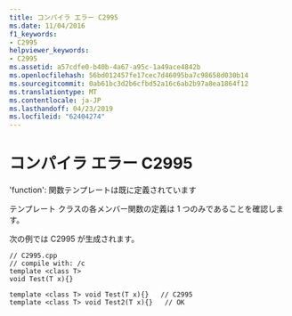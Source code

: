 ```yaml
---
title: コンパイラ エラー C2995
ms.date: 11/04/2016
f1_keywords:
- C2995
helpviewer_keywords:
- C2995
ms.assetid: a57cdfe0-b40b-4a67-a95c-1a49ace4842b
ms.openlocfilehash: 56bd012457fe17cec7d46095ba7c98658d030b14
ms.sourcegitcommit: 0ab61bc3d2b6cfbd52a16c6ab2b97a8ea1864f12
ms.translationtype: MT
ms.contentlocale: ja-JP
ms.lasthandoff: 04/23/2019
ms.locfileid: "62404274"
---
```

# <a name="compiler-error-c2995"></a>コンパイラ エラー C2995

'function': 関数テンプレートは既に定義されています

テンプレート クラスの各メンバー関数の定義は 1 つのみであることを確認します。

次の例では C2995 が生成されます。

```
// C2995.cpp
// compile with: /c
template <class T>
void Test(T x){}

template <class T> void Test(T x){}   // C2995
template <class T> void Test2(T x){}   // OK
```